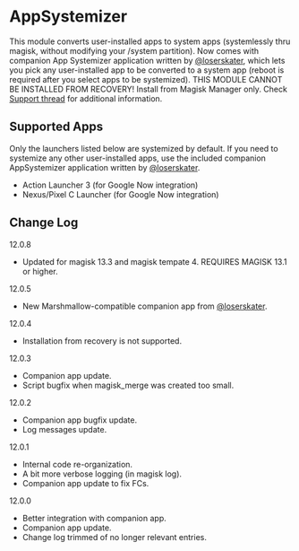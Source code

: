 # AppSystemizer
This module converts user-installed apps to system apps (systemlessly thru magisk, without modifying your /system partition). Now comes with companion App Systemizer application written by [@loserskater](https://github.com/loserskater), which lets you pick any user-installed app to be converted to a system app (reboot is required after you select apps to be systemized). THIS MODULE CANNOT BE INSTALLED FROM RECOVERY! Install from Magisk Manager only. Check [Support thread](https://forum.xda-developers.com/showthread.php?t=3477512) for additional information.

## Supported Apps
Only the launchers listed below are systemized by default. If you need to systemize any other user-installed apps, use the included companion AppSystemizer application written by [@loserskater](https://github.com/loserskater).
* Action Launcher 3 (for Google Now integration)
* Nexus/Pixel C Launcher (for Google Now integration)


## Change Log
12.0.8
  - Updated for magisk 13.3 and magisk tempate 4. REQUIRES MAGISK 13.1 or higher.

12.0.5
  - New Marshmallow-compatible companion app from [@loserskater](https://github.com/loserskater).

12.0.4
  - Installation from recovery is not supported.

12.0.3
  - Companion app update.
  - Script bugfix when magisk_merge was created too small.

12.0.2
  - Companion app bugfix update.
  - Log messages update.

12.0.1
  - Internal code re-organization.
  - A bit more verbose logging (in magisk log).
  - Companion app update to fix FCs.

12.0.0
  - Better integration with companion app.
  - Companion app update.
  - Change log trimmed of no longer relevant entries.
